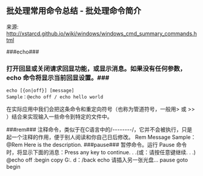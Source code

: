 ## 批处理常用命令总结 - 批处理命令简介 ##
来源: http://xstarcd.github.io/wiki/windows/windows_cmd_summary_commands.html

###echo###
### 打开回显或关闭请求回显功能，或显示消息。如果没有任何参数，echo 命令将显示当前回显设置。###
    echo [{on|off}] [message]
    Sample：@echo off / echo hello world
在实际应用中我们会把这条命令和重定向符号（也称为管道符号，一般用> 或 >> ）结合来实现输入一些命令到特定的文件中。

###rem###
 注释命令，类似于在C语言中的/*--------*/，它并不会被执行，只是起一个注释的作用，便于别人阅读和你自己日后修改。
    Rem Message
    Sample：@Rem Here is the description.
###pause###
暂停命令。运行 Pause 命令时，将显示下面的消息：Press any key to continue. . .(或：请按任意键继续. . .)
    @echo off
    :begin
    copy G:*.* d：/back
    echo 请插入另一张光盘...
    pause
    goto begin